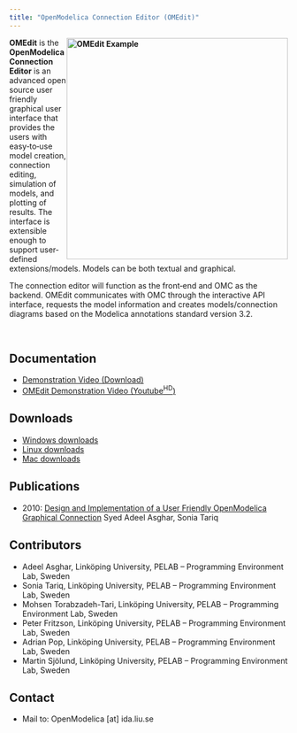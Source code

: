 ```yaml
---
title: "OpenModelica Connection Editor (OMEdit)"
---
```

<p><strong><a title="OMEdit Example" href="/images/M_images/ModelicaTools/omeditexample.png" target="_blank"><img style="float: right; border: 0;" src="/images/M_images/ModelicaTools/omeditexample.png" alt="OMEdit Example" width="400" border="0" /></a>OMEdit</strong> is the <strong>OpenModelica Connection Editor</strong> is an advanced open source user friendly graphical user interface that provides the users with easy‐to‐use model creation, connection editing, simulation of models, and plotting of results. The interface is extensible enough to support user‐defined extensions/models. Models can be both textual and graphical.</p>
<p>The connection editor will function as the front‐end and OMC as the backend. OMEdit communicates with OMC through the interactive API interface, requests the model information and creates models/connection diagrams based on the Modelica annotations standard version 3.2.</p>
<p>&nbsp;</p>
<h2>Documentation</h2>
<ul>
<li><a title="OMEdit Demo Download" href="/images/M_images/ModelicaTools/omeditMovie.wmv" target="_blank">Demonstration Video (Download)</a></li>
<li><a title="OMEdit Demo High Definition" href="http://www.youtube.com/watch?v=1Ke7KNipPds&amp;hd=1" target="_blank" rel="noopener">OMEdit Demonstration Video (Youtube<sup>HD</sup>)</a></li>
</ul>
<h2>Downloads</h2>
<ul>
<li><a href="download/download-windows">Windows downloads</a></li>
<li><a href="download/download-linux">Linux downloads</a></li>
<li><a href="download/download-mac">Mac downloads</a></li>
</ul>
<h2>Publications</h2>
<ul>
<li>2010: <a title="OMEdit Thesis Report" href="http://liu.diva-portal.org/smash/record.jsf?searchId=2&amp;pid=diva2:399755" target="_blank" rel="noopener">Design and Implementation of a User Friendly OpenModelica Graphical Connection</a> Syed Adeel Asghar, Sonia Tariq</li>
</ul>
<h2>Contributors</h2>
<ul>
<li>Adeel Asghar, Linköping University, PELAB – Programming Environment Lab, Sweden</li>
<li>Sonia Tariq, Linköping University, PELAB – Programming Environment Lab, Sweden</li>
<li>Mohsen Torabzadeh-Tari, Linköping University, PELAB – Programming Environment Lab, Sweden</li>
<li>Peter Fritzson, Linköping University, PELAB – Programming Environment Lab, Sweden</li>
<li>Adrian Pop, Linköping University, PELAB – Programming Environment Lab, Sweden</li>
<li>Martin Sjölund, Linköping University, PELAB – Programming Environment Lab, Sweden</li>
</ul>
<h2>Contact</h2>
<ul>
<li>Mail to: OpenModelica [at] ida.liu.se</li>
</ul>
<p>&nbsp;</p>